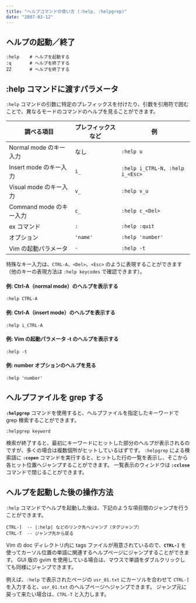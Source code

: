 ```yaml
---
title: "ヘルプコマンドの使い方 (:help, :helpgrep)"
date: "2007-03-12"
---
```


ヘルプの起動／終了
----

~~~
:help    # ヘルプを起動する
:q       # ヘルプを終了する
ZZ       # ヘルプを終了する
~~~


:help コマンドに渡すパラメータ
----

`:help` コマンドの引数に特定のプレフィックスを付けたり、引数を引用符で囲むことで、異なるモードのコマンドのヘルプを見ることができます。

| 調べる項目 | プレフィックスなど | 例   |
| ---------- | ------------------ | ---- |
| Normal mode のキー入力  | なし      | `:help u` |
| Insert mode のキー入力  | `i_`      | `:help i_CTRL-N, :help i_<Esc>` |
| Visual mode のキー入力  | `v_`      | `:help v_u` |
| Command mode のキー入力 | `c_`      | `:help c_<Del>` |
| ex コマンド             | `:`       | `:help :quit` |
| オプション              | `'name'`  | `:help 'number'` |
| Vim の起動パラメータ    | `-`       | `:help -t` |

特殊なキー入力は、`CTRL-A`、`<Del>`、`<Esc>` のように表現することができます（他のキーの表現方法は `:help keycodes` で確認できます）。

#### 例: Ctrl-A（normal mode）のヘルプを表示する

~~~
:help CTRL-A
~~~

#### 例: Ctrl-A（insert mode）のヘルプを表示する

~~~
:help i_CTRL-A
~~~

#### 例: Vim の起動パラメータ -t のヘルプを表示する

~~~
:help -t
~~~

#### 例: number オプションのヘルプを見る

~~~
:help 'number'
~~~


ヘルプファイルを grep する
----

**`:helpgrep`** コマンドを使用すると、ヘルプファイルを指定したキーワードで grep 検索することができます。

~~~
:helpgrep keyword
~~~

検索が終了すると、最初にキーワードにヒットした部分のヘルプが表示されるのですが、多くの場合は複数個所がヒットしているはずです。
`:helpgrep` による検索語に **`:copen`** コマンドを実行すると、ヒットした行の一覧を表示し、そこから各ヒット位置へジャンプすることができます。
一覧表示のウィンドウは **`:cclose`** コマンドで閉じることができます。


ヘルプを起動した後の操作方法
----

`:help` コマンドでヘルプを起動した後は、下記のような項目間のジャンプを行うことができます。

~~~
CTRL-]  -- |:help| などのリンク先へジャンプ（タグジャンプ）
CTRL-T  -- ジャンプ先から戻る
~~~

Vim の doc ディレクトリ内に tags ファイルが用意されているので、**`CTRL-]`** を使ってカーソル位置の単語に関連するヘルプページにジャンプすることができます。
GUI 版の gvim を使用している場合は、マウスで単語をダブルクリックしても同様にジャンプできます。

例えば、`:help` で表示されたページの `usr_01.txt` にカーソルを合わせて `CTRL-]` を入力すると、`usr_01.txt` のヘルプページへジャンプできます。
ジャンプ元に戻って来たい場合は、`CTRL-T` と入力します。

